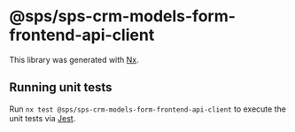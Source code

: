 # @sps/sps-crm-models-form-frontend-api-client

This library was generated with [Nx](https://nx.dev).

## Running unit tests

Run `nx test @sps/sps-crm-models-form-frontend-api-client` to execute the unit tests via [Jest](https://jestjs.io).
